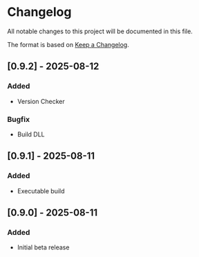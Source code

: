# Changelog

All notable changes to this project will be documented in this file.

The format is based on [Keep a Changelog](https://keepachangelog.com/).

## [0.9.2] - 2025-08-12
### Added
- Version Checker

### Bugfix
- Build DLL

## [0.9.1] - 2025-08-11
### Added
- Executable build

## [0.9.0] - 2025-08-11
### Added
- Initial beta release
